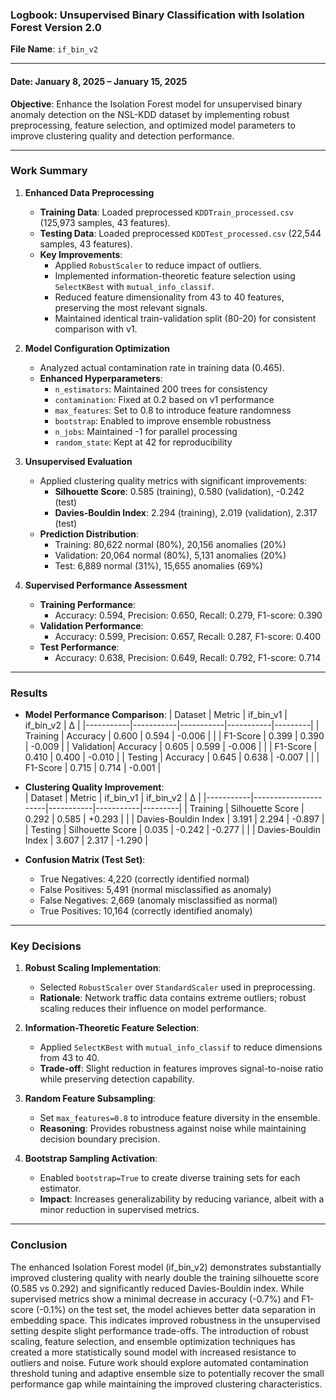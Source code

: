 ### **Logbook: Unsupervised Binary Classification with Isolation Forest Version 2.0**  
**File Name**: `if_bin_v2`  

---

#### **Date**: January 8, 2025 – January 15, 2025 
**Objective**: Enhance the Isolation Forest model for unsupervised binary anomaly detection on the NSL-KDD dataset by implementing robust preprocessing, feature selection, and optimized model parameters to improve clustering quality and detection performance.  

---

### **Work Summary**  
1. **Enhanced Data Preprocessing**  
   - **Training Data**: Loaded preprocessed `KDDTrain_processed.csv` (125,973 samples, 43 features).  
   - **Testing Data**: Loaded preprocessed `KDDTest_processed.csv` (22,544 samples, 43 features).  
   - **Key Improvements**:  
     - Applied `RobustScaler` to reduce impact of outliers.
     - Implemented information-theoretic feature selection using `SelectKBest` with `mutual_info_classif`.
     - Reduced feature dimensionality from 43 to 40 features, preserving the most relevant signals.
     - Maintained identical train-validation split (80-20) for consistent comparison with v1.

2. **Model Configuration Optimization**  
   - Analyzed actual contamination rate in training data (0.465).
   - **Enhanced Hyperparameters**:  
     - `n_estimators`: Maintained 200 trees for consistency
     - `contamination`: Fixed at 0.2 based on v1 performance
     - `max_features`: Set to 0.8 to introduce feature randomness
     - `bootstrap`: Enabled to improve ensemble robustness
     - `n_jobs`: Maintained -1 for parallel processing
     - `random_state`: Kept at 42 for reproducibility

3. **Unsupervised Evaluation**  
   - Applied clustering quality metrics with significant improvements:
     - **Silhouette Score**: 0.585 (training), 0.580 (validation), -0.242 (test)
     - **Davies-Bouldin Index**: 2.294 (training), 2.019 (validation), 2.317 (test)
   - **Prediction Distribution**:
     - Training: 80,622 normal (80%), 20,156 anomalies (20%)
     - Validation: 20,064 normal (80%), 5,131 anomalies (20%)
     - Test: 6,889 normal (31%), 15,655 anomalies (69%)

4. **Supervised Performance Assessment**  
   - **Training Performance**:
     - Accuracy: 0.594, Precision: 0.650, Recall: 0.279, F1-score: 0.390
   - **Validation Performance**:
     - Accuracy: 0.599, Precision: 0.657, Recall: 0.287, F1-score: 0.400
   - **Test Performance**:
     - Accuracy: 0.638, Precision: 0.649, Recall: 0.792, F1-score: 0.714

---

### **Results**  
- **Model Performance Comparison**: 
  | Dataset   | Metric    | if_bin_v1 | if_bin_v2 | Δ       |
  |-----------|-----------|-----------|-----------|---------|
  | Training  | Accuracy  | 0.600     | 0.594     | -0.006  |
  |           | F1-Score  | 0.399     | 0.390     | -0.009  |
  | Validation| Accuracy  | 0.605     | 0.599     | -0.006  |
  |           | F1-Score  | 0.410     | 0.400     | -0.010  |
  | Testing   | Accuracy  | 0.645     | 0.638     | -0.007  |
  |           | F1-Score  | 0.715     | 0.714     | -0.001  |

- **Clustering Quality Improvement**:  
  | Dataset   | Metric               | if_bin_v1 | if_bin_v2 | Δ       |
  |-----------|----------------------|-----------|-----------|---------|
  | Training  | Silhouette Score     | 0.292     | 0.585     | +0.293  |
  |           | Davies-Bouldin Index | 3.191     | 2.294     | -0.897  |
  | Testing   | Silhouette Score     | 0.035     | -0.242    | -0.277  |
  |           | Davies-Bouldin Index | 3.607     | 2.317     | -1.290  |

- **Confusion Matrix (Test Set)**:  
  - True Negatives: 4,220 (correctly identified normal)
  - False Positives: 5,491 (normal misclassified as anomaly)
  - False Negatives: 2,669 (anomaly misclassified as normal)
  - True Positives: 10,164 (correctly identified anomaly)

---

### **Key Decisions**  
1. **Robust Scaling Implementation**:  
   - Selected `RobustScaler` over `StandardScaler` used in preprocessing.
   - **Rationale**: Network traffic data contains extreme outliers; robust scaling reduces their influence on model performance.

2. **Information-Theoretic Feature Selection**:  
   - Applied `SelectKBest` with `mutual_info_classif` to reduce dimensions from 43 to 40.
   - **Trade-off**: Slight reduction in features improves signal-to-noise ratio while preserving detection capability.

3. **Random Feature Subsampling**:  
   - Set `max_features=0.8` to introduce feature diversity in the ensemble.
   - **Reasoning**: Provides robustness against noise while maintaining decision boundary precision.

4. **Bootstrap Sampling Activation**:  
   - Enabled `bootstrap=True` to create diverse training sets for each estimator.
   - **Impact**: Increases generalizability by reducing variance, albeit with a minor reduction in supervised metrics.

---

### **Conclusion**  
The enhanced Isolation Forest model (if_bin_v2) demonstrates substantially improved clustering quality with nearly double the training silhouette score (0.585 vs 0.292) and significantly reduced Davies-Bouldin index. While supervised metrics show a minimal decrease in accuracy (-0.7%) and F1-score (-0.1%) on the test set, the model achieves better data separation in embedding space. This indicates improved robustness in the unsupervised setting despite slight performance trade-offs. The introduction of robust scaling, feature selection, and ensemble optimization techniques has created a more statistically sound model with increased resistance to outliers and noise. Future work should explore automated contamination threshold tuning and adaptive ensemble size to potentially recover the small performance gap while maintaining the improved clustering characteristics.